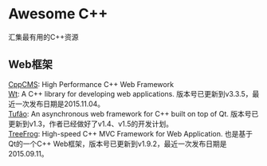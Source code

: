 # Awesome C++
汇集最有用的C++资源

## Web框架
[CppCMS](http://cppcms.com/): High Performance C++ Web Framework  
[Wt](https://github.com/kdeforche/wt): A C++ library for developing web applications. 版本号已更新到v3.3.5，最近一次发布日期是2015.11.04。  
[Tufão](https://github.com/vinipsmaker/tufao): An asynchronous web framework for C++ built on top of Qt. 版本号已更新到v1.3，作者已经做好了v1.4、v1.5的开发计划。  
[TreeFrog](https://github.com/treefrogframework/treefrog-framework): High-speed C++ MVC Framework for Web Application. 也是基于Qt的一个C++ Web框架，版本号已更新到v1.9.2，最近一次发布日期是2015.09.11。
